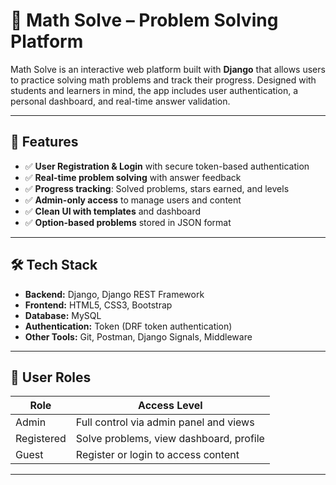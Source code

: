 # 📐 Math Solve – Problem Solving Platform

Math Solve is an interactive web platform built with **Django** that allows users to practice solving math problems and track their progress. Designed with students and learners in mind, the app includes user authentication, a personal dashboard, and real-time answer validation.

---

## 🚀 Features

- ✅ **User Registration & Login** with secure token-based authentication
- ✅ **Real-time problem solving** with answer feedback
- ✅ **Progress tracking**: Solved problems, stars earned, and levels
- ✅ **Admin-only access** to manage users and content
- ✅ **Clean UI with templates** and dashboard
- ✅ **Option-based problems** stored in JSON format

---

## 🛠 Tech Stack

- **Backend:** Django, Django REST Framework
- **Frontend:** HTML5, CSS3, Bootstrap
- **Database:** MySQL
- **Authentication:** Token (DRF token authentication)
- **Other Tools:** Git, Postman, Django Signals, Middleware

---

## 🔐 User Roles

| Role         | Access Level                            |
|--------------|------------------------------------------|
| Admin        | Full control via admin panel and views   |
| Registered   | Solve problems, view dashboard, profile  |
| Guest        | Register or login to access content      |

---

